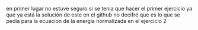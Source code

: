 en primer lugar no estuve seguro si se tenia que hacer el primer ejercicio ya que ya está la solución de este en el github 
no decifré que es lo que se pedía para la ecuacion de la energia normalizada en el ejercicio 2
